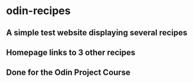 # odin-recipes
## A simple test website displaying several recipes
## Homepage links to 3 other recipes
## Done for the Odin Project Course